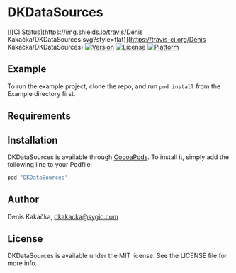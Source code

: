# DKDataSources

[![CI Status](https://img.shields.io/travis/Denis Kakačka/DKDataSources.svg?style=flat)](https://travis-ci.org/Denis Kakačka/DKDataSources)
[![Version](https://img.shields.io/cocoapods/v/DKDataSources.svg?style=flat)](https://cocoapods.org/pods/DKDataSources)
[![License](https://img.shields.io/cocoapods/l/DKDataSources.svg?style=flat)](https://cocoapods.org/pods/DKDataSources)
[![Platform](https://img.shields.io/cocoapods/p/DKDataSources.svg?style=flat)](https://cocoapods.org/pods/DKDataSources)

## Example

To run the example project, clone the repo, and run `pod install` from the Example directory first.

## Requirements

## Installation

DKDataSources is available through [CocoaPods](https://cocoapods.org). To install
it, simply add the following line to your Podfile:

```ruby
pod 'DKDataSources'
```

## Author

Denis Kakačka, dkakacka@sygic.com

## License

DKDataSources is available under the MIT license. See the LICENSE file for more info.
